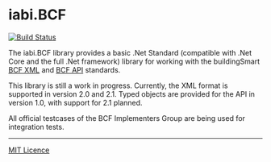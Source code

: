 # iabi.BCF

[![Build Status](https://jenkins.iabi.biz/buildStatus/icon?job=iabi.BCF.Tests)](https://jenkins.iabi.biz/job/iabi.BCF.Tests)

The iabi.BCF library provides a basic .Net Standard (compatible with .Net Core and the full .Net framework) library
for working with the buildingSmart [BCF XML](https://github.com/BuildingSMART/BCF-XML)
and [BCF API](https://github.com/BuildingSMART/BCF-API) standards.

This library is still a work in progress. Currently, the XML format is supported in version 2.0 and 2.1. Typed
objects are provided for the API in version 1.0, with support for 2.1 planned.

All official testcases of the BCF Implementers Group are being used for integration tests.

---

[MIT Licence](LICENCE.md)